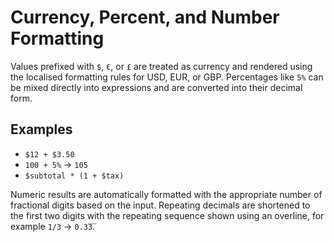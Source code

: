 # Currency, Percent, and Number Formatting

Values prefixed with `$`, `€`, or `£` are treated as currency and rendered using
the localised formatting rules for USD, EUR, or GBP. Percentages like `5%` can be
mixed directly into expressions and are converted into their decimal form.

## Examples
- `$12 + $3.50`
- `100 + 5%` → `105`
- `$subtotal * (1 + $tax)`

Numeric results are automatically formatted with the appropriate number of
fractional digits based on the input. Repeating decimals are shortened to the
first two digits with the repeating sequence shown using an overline, for
example `1/3` → `0.3̅3̅`.

